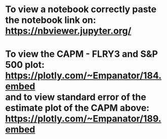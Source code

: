 # To view a notebook correctly paste the notebook link on: <br /> https://nbviewer.jupyter.org/ 
# To view the CAPM - FLRY3 and S&P 500 plot: <br /> https://plotly.com/~Empanator/184.embed <br /> and to view standard error of the estimate plot of the CAPM above: <br /> https://plotly.com/~Empanator/189.embed
